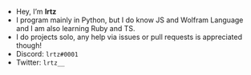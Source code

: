- Hey, I’m **lrtz**
- I program mainly in Python, but I do know JS and Wolfram Language and I am also learning Ruby and TS.
- I do projects solo, any help via issues or pull requests is appreciated though!
- Discord: `lrtz#0001`
- Twitter: `lrtz__`
